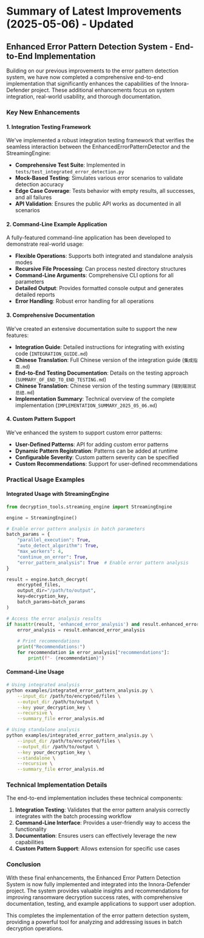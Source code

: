 # Summary of Latest Improvements (2025-05-06) - Updated

## Enhanced Error Pattern Detection System - End-to-End Implementation

Building on our previous improvements to the error pattern detection system, we have now completed a comprehensive end-to-end implementation that significantly enhances the capabilities of the Innora-Defender project. These additional enhancements focus on system integration, real-world usability, and thorough documentation.

### Key New Enhancements

#### 1. Integration Testing Framework

We've implemented a robust integration testing framework that verifies the seamless interaction between the EnhancedErrorPatternDetector and the StreamingEngine:

- **Comprehensive Test Suite**: Implemented in `tests/test_integrated_error_detection.py`
- **Mock-Based Testing**: Simulates various error scenarios to validate detection accuracy
- **Edge Case Coverage**: Tests behavior with empty results, all successes, and all failures
- **API Validation**: Ensures the public API works as documented in all scenarios

#### 2. Command-Line Example Application

A fully-featured command-line application has been developed to demonstrate real-world usage:

- **Flexible Operations**: Supports both integrated and standalone analysis modes
- **Recursive File Processing**: Can process nested directory structures
- **Command-Line Arguments**: Comprehensive CLI options for all parameters
- **Detailed Output**: Provides formatted console output and generates detailed reports
- **Error Handling**: Robust error handling for all operations

#### 3. Comprehensive Documentation

We've created an extensive documentation suite to support the new features:

- **Integration Guide**: Detailed instructions for integrating with existing code (`INTEGRATION_GUIDE.md`)
- **Chinese Translation**: Full Chinese version of the integration guide (`集成指南.md`)
- **End-to-End Testing Documentation**: Details on the testing approach (`SUMMARY_OF_END_TO_END_TESTING.md`)
- **Chinese Translation**: Chinese version of the testing summary (`端到端测试总结.md`)
- **Implementation Summary**: Technical overview of the complete implementation (`IMPLEMENTATION_SUMMARY_2025_05_06.md`)

#### 4. Custom Pattern Support

We've enhanced the system to support custom error patterns:

- **User-Defined Patterns**: API for adding custom error patterns
- **Dynamic Pattern Registration**: Patterns can be added at runtime
- **Configurable Severity**: Custom pattern severity can be specified
- **Custom Recommendations**: Support for user-defined recommendations

### Practical Usage Examples

#### Integrated Usage with StreamingEngine

```python
from decryption_tools.streaming_engine import StreamingEngine

engine = StreamingEngine()

# Enable error pattern analysis in batch parameters
batch_params = {
    "parallel_execution": True,
    "auto_detect_algorithm": True,
    "max_workers": 4,
    "continue_on_error": True,
    "error_pattern_analysis": True  # Enable error pattern analysis
}

result = engine.batch_decrypt(
    encrypted_files,
    output_dir="/path/to/output",
    key=decryption_key,
    batch_params=batch_params
)

# Access the error analysis results
if hasattr(result, 'enhanced_error_analysis') and result.enhanced_error_analysis:
    error_analysis = result.enhanced_error_analysis
    
    # Print recommendations
    print("Recommendations:")
    for recommendation in error_analysis["recommendations"]:
        print(f"- {recommendation}")
```

#### Command-Line Usage

```bash
# Using integrated analysis
python examples/integrated_error_pattern_analysis.py \
    --input_dir /path/to/encrypted/files \
    --output_dir /path/to/output \
    --key your_decryption_key \
    --recursive \
    --summary_file error_analysis.md

# Using standalone analysis
python examples/integrated_error_pattern_analysis.py \
    --input_dir /path/to/encrypted/files \
    --output_dir /path/to/output \
    --key your_decryption_key \
    --standalone \
    --recursive \
    --summary_file error_analysis.md
```

### Technical Implementation Details

The end-to-end implementation includes these technical components:

1. **Integration Testing**: Validates that the error pattern analysis correctly integrates with the batch processing workflow
2. **Command-Line Interface**: Provides a user-friendly way to access the functionality
3. **Documentation**: Ensures users can effectively leverage the new capabilities
4. **Custom Pattern Support**: Allows extension for specific use cases

### Conclusion

With these final enhancements, the Enhanced Error Pattern Detection System is now fully implemented and integrated into the Innora-Defender project. The system provides valuable insights and recommendations for improving ransomware decryption success rates, with comprehensive documentation, testing, and example applications to support user adoption.

This completes the implementation of the error pattern detection system, providing a powerful tool for analyzing and addressing issues in batch decryption operations.